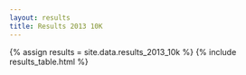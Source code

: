 ```yaml
---
layout: results
title: Results 2013 10K
---
```


{% assign results = site.data.results_2013_10k %}
{% include results_table.html %}

